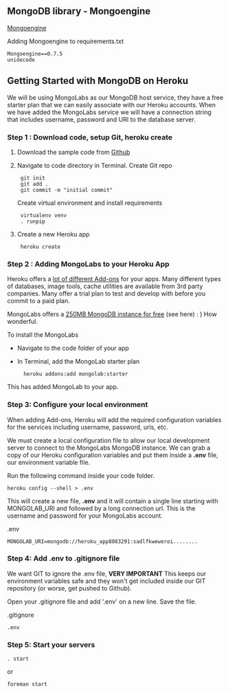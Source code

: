 ## MongoDB library - Mongoengine

[Mongoengine](http://mongoengine.org/)

Adding Mongoengine to requirements.txt

	Mongoengine==0.7.5
	unidecode


## Getting Started with MongoDB on Heroku

We will be using MongoLabs as our MongoDB host service, they have a free starter plan that we can easily associate with our Heroku accounts. When we have added the MongoLabs service we will have a connection string that includes username, password and URI to the database server.

### Step 1 : Download code, setup Git, heroku create

1. Download the sample code from [Github](https://github.com/johnschimmel/ITP-DWD-Fall-2012-Week-5)
2. Navigate to code directory in Terminal. Create Git repo

		git init
		git add .
		git commit -m "initial commit"

	Create virtual environment and install requirements

		virtualenv venv
		. runpip

3. Create a new Heroku app

		heroku create


### Step 2 : Adding MongoLabs to your Heroku App

Heroku offers a [lot of different Add-ons](https://addons.heroku.com/) for your apps. Many different types of databases, image tools, cache utilities are available from 3rd party companies. Many offer a trial plan to test and develop with before you commit to a paid plan.

MongoLabs offers a [250MB MongoDB instance for free](https://addons.heroku.com/mongolab) (see here) : ) How wonderful.

To install the MongoLabs 

* Navigate to the code folder of your app
* In Terminal, add the MongoLab starter plan

		heroku addons:add mongolab:starter

This has added MongoLab to your app.

### Step 3: Configure your local environment

When adding Add-ons, Heroku will add the required configuration variables for the services including username, password, urls, etc. 

We must create a local configuration file to allow our local development server to connect to the MongoLabs MongoDB instance. We can grab a copy of our Heroku configuration variables and put them inside a **.env** file, our environment variable file.

Run the following command inside your code folder.

	heroku config --shell > .env

This will create a new file, **.env**  and it will contain a single line starting with MONGOLAB_URI and followed by a long connection url. This is the username and password for your MongoLabs account.

.env

	MONGOLAB_URI=mongodb://heroku_app8083291:sadlfkweweroi........

### Step 4: Add .env to .gitignore file

We want GIT to ignore the .env file, **VERY IMPORTANT**  This keeps our environment variables safe and they won't get included inside our GIT repository (or worse, get pushed to Github).

Open your .gitignore file and add '.env' on a new line. Save the file.

.gitignore

	.env


### Step 5: Start your servers

	. start

or

	foreman start

